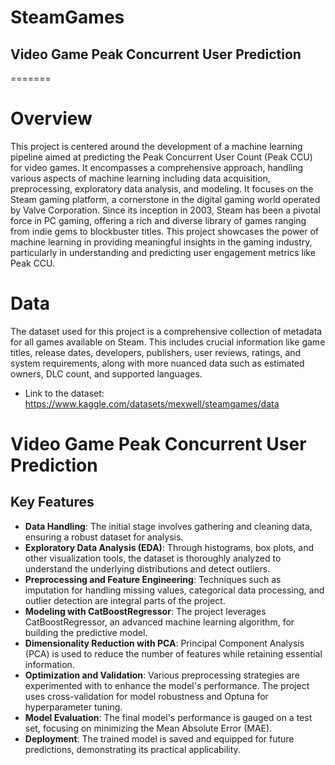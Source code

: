 # SteamGames
## Video Game Peak Concurrent User Prediction


=======
# Overview

This project is centered around the development of a machine learning pipeline aimed at predicting the Peak Concurrent User Count (Peak CCU) for video games. It encompasses a comprehensive approach, handling various aspects of machine learning including data acquisition, preprocessing, exploratory data analysis, and modeling. It focuses on the Steam gaming platform, a cornerstone in the digital gaming world operated by Valve Corporation. Since its inception in 2003, Steam has been a pivotal force in PC gaming, offering a rich and diverse library of games ranging from indie gems to blockbuster titles.
This project showcases the power of machine learning in providing meaningful insights in the gaming industry, particularly in understanding and predicting user engagement metrics like Peak CCU.

# Data
The dataset used for this project is a comprehensive collection of metadata for all games available on Steam. This includes crucial information like game titles, release dates, developers, publishers, user reviews, ratings, and system requirements, along with more nuanced data such as estimated owners, DLC count, and supported languages.

- Link to the dataset: https://www.kaggle.com/datasets/mexwell/steamgames/data

# Video Game Peak Concurrent User Prediction

## Key Features

- **Data Handling**: The initial stage involves gathering and cleaning data, ensuring a robust dataset for analysis.
- **Exploratory Data Analysis (EDA)**: Through histograms, box plots, and other visualization tools, the dataset is thoroughly analyzed to understand the underlying distributions and detect outliers.
- **Preprocessing and Feature Engineering**: Techniques such as imputation for handling missing values, categorical data processing, and outlier detection are integral parts of the project.
- **Modeling with CatBoostRegressor**: The project leverages CatBoostRegressor, an advanced machine learning algorithm, for building the predictive model.
- **Dimensionality Reduction with PCA**: Principal Component Analysis (PCA) is used to reduce the number of features while retaining essential information.
- **Optimization and Validation**: Various preprocessing strategies are experimented with to enhance the model's performance. The project uses cross-validation for model robustness and Optuna for hyperparameter tuning.
- **Model Evaluation**: The final model's performance is gauged on a test set, focusing on minimizing the Mean Absolute Error (MAE).
- **Deployment**: The trained model is saved and equipped for future predictions, demonstrating its practical applicability.


